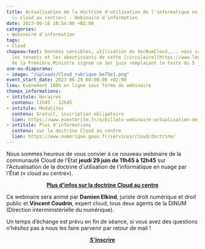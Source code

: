 ```yaml
---
title: Actualisation de la doctrine d'utilisation de l'informatique en nuage par l'État
  (« cloud au centre») - Webinaire d’information
date: 2023-06-16 10:54:00 +02:00
categories:
- Webinaire d'information
tags:
- Cloud
chapeau-text: Données sensibles, utilisation du SecNumCloud,... vous saurez tout sur
  les tenants et les aboutissants de cette [circulaire](https://www.legifrance.gouv.fr/circulaire/id/45446?fonds=CIRC&page=1&pageSize=10&query=cloud&searchField=ALL&searchType=ALL&tab_selection=all&typePagination=DEFAULT)
  de la Première Ministre signée ce 1er juin remplaçant le texte du 5 juillet 2021.
une-ou-diaporama:
- image: "/uploads/Cloud_rubrique-be75e1.png"
event_start_date: 2023-06-29 00:00:00 +02:00
lieu: Evènement 100% en ligne sous forme de webinaire
champs_informations:
- intitule: Horaires
  contenu: 11h45 - 12h45
- intitule: Modalités
  contenu: Gratuit, inscription obligatoire
  lien: https://www.eventbrite.fr/e/billets-webinaire-actualisation-de-la-doctrine-cloud-au-centre-660346914397
- intitule: Plus d'informations
  contenu: sur la doctrine Cloud au centre
  lien: https://www.numerique.gouv.fr/services/cloud/doctrine/
---
```


Nous sommes heureux de vous convier à ce nouveau webinaire de la communauté Cloud de l’État **jeudi 29 juin de 11h45 à 12h45** sur l'Actualisation de la doctrine d'utilisation de l'informatique en nuage par l'État (« cloud au centre»).

<div align="center"><a href="https://www.numerique.gouv.fr/services/cloud/doctrine/" class="button"><b>Plus d'infos sur la doctrine Cloud au centre</b></a></div>

Ce webinaire sera animé par **Damien Elkind**, juriste droit numérique et droit public et **Vincent Coudrin**, expert cloud, tous deux agents de la DINUM (Direction interministérielle du numérique). 

Un temps d’échange est prévu en fin de séance, si vous avez des questions n’hésitez pas à nous les faire parvenir par retour de mail !

<div align="center"><a href="https://www.eventbrite.fr/e/billets-webinaire-actualisation-de-la-doctrine-cloud-au-centre-660346914397" class="button"><b>S'inscrire</b></a></div>